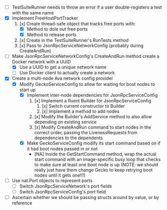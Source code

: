 * [ ] TestSuiteRunner needs to throw an error if a user double-registers a test with the same name
* [x] Implement FreeHostPortTracker
    1. [x] Create thread-safe object that tracks free ports with:
        * [x] Method to dole out free ports
        * [x] Method to release ports
    2. [x] Create in the TestSuiteRunner's RunTests method
    3. [x] Pass to JsonRpcServiceNetworkConfig (probably during CreateAndRun)
* [ ] Make JsonRpcServiceNetworkConfig's CreateAndRun method create a Docker network with a UUID
    * [x] Use a UUID to get a unique network name
    * [ ] Use Docker client to actually create a network
* [x] Create a multi-node Ava network config provider
    * [x] Modify GeckoServiceConfig to allow for waiting for boot nodes to start up
        * [x] Implement inter-node dependencies for JsonRpcServiceConfig
            1. [x] Implement a fluent Builder for JsonRpcServiceConfig
                1. [x] Switch current constructor to Builder
                2. [x] Implement a method to add nodes
            2. [x] Modify the Builder's AddService method to also allow depending on existing service
            3. [x] Modify CreateAndRun command to start nodes in the correct order, passing the LivenessRequests from dependencies to the dependents
        * [x] Make GeckoServiceConfig modify its start command based on if it had boot nodes passed in or not
            * [NA] Inside the GetStartCommand method, wrap the actual start command with an image-specific busy loop that checks to make sure at least one boot node is up (NOTE: we should really just have them change Gecko to keep retrying boot nodes until it gets one!!!)
* [ ] Use nat.Port objects to represent ports
    * [ ] Switch JsonRpcServiceNetwork's port fields
    * [ ] Switch JsonRpcServiceConfig's port field
* [ ] Ascertain whether we should be passing structs around by value, or by reference
